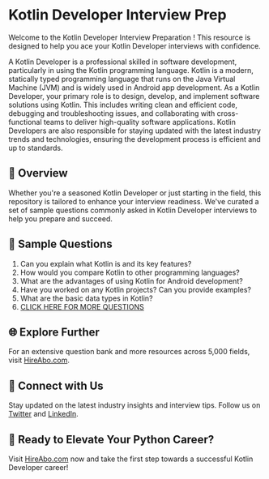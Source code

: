 # Kotlin Developer Interview Prep

Welcome to the Kotlin Developer Interview Preparation ! This resource is designed to help you ace your Kotlin Developer interviews with confidence.

A Kotlin Developer is a professional skilled in software development, particularly in using the Kotlin programming language. Kotlin is a modern, statically typed programming language that runs on the Java Virtual Machine (JVM) and is widely used in Android app development. As a Kotlin Developer, your primary role is to design, develop, and implement software solutions using Kotlin. This includes writing clean and efficient code, debugging and troubleshooting issues, and collaborating with cross-functional teams to deliver high-quality software applications. Kotlin Developers are also responsible for staying updated with the latest industry trends and technologies, ensuring the development process is efficient and up to standards.

## 🚀 Overview

Whether you're a seasoned Kotlin Developer or just starting in the field, this repository is tailored to enhance your interview readiness. We've curated a set of sample questions commonly asked in Kotlin Developer interviews to help you prepare and succeed.

## 📝 Sample Questions

1. Can you explain what Kotlin is and its key features?
2. How would you compare Kotlin to other programming languages?
3. What are the advantages of using Kotlin for Android development?
4. Have you worked on any Kotlin projects? Can you provide examples?
5. What are the basic data types in Kotlin?
6. [CLICK HERE FOR MORE QUESTIONS](https://hireabo.com/job/0_0_63/Kotlin%20Developer)

## 🌐 Explore Further

For an extensive question bank and more resources across 5,000 fields, visit [HireAbo.com](https://www.hireabo.com).

## 📱 Connect with Us

Stay updated on the latest industry insights and interview tips. Follow us on [Twitter](https://twitter.com/hireabo) and [LinkedIn](https://www.linkedin.com/in/hire-abo-3609972a8/).

## 🚀 Ready to Elevate Your Python Career?

Visit [HireAbo.com](https://www.hireabo.com) now and take the first step towards a successful Kotlin Developer career!